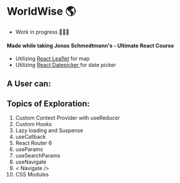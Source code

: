 # WorldWise 🌎

- Work in progress 👩🏾‍💻

#### Made while taking Jonas Schmedtmann's - Ultimate React Course

- Utilizing <a href="https://react-leaflet.js.org/">React Leaflet</a> for map
- Utilizing <a href="https://reactdatepicker.com/">React Datepicker </a> for date picker

## A User can:

## Topics of Exploration:

1. Custom Context Provider with useReducer
2. Custom Hooks
3. Lazy loading and Suspense
4. useCallback
5. React Router 6
6. useParams
7. useSearchParams
8. useNavigate
9. < Navigate />
10. CSS Modules
